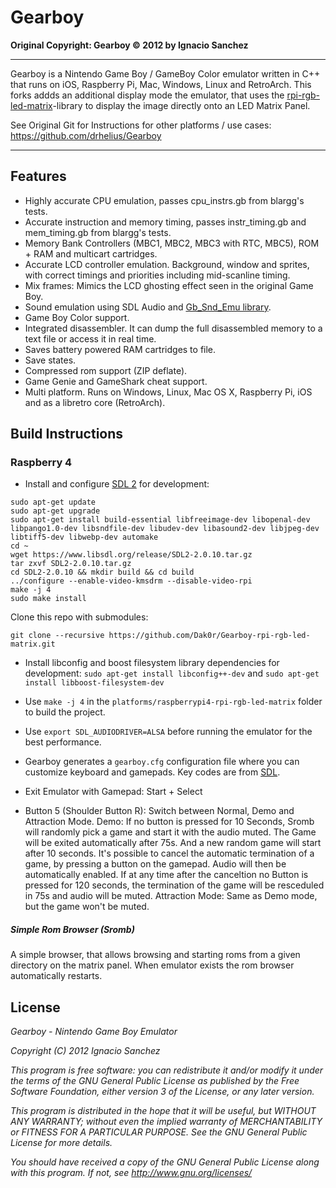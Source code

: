 Gearboy
=======
<b>Original Copyright: Gearboy &copy; 2012 by Ignacio Sanchez</b>

----------
Gearboy is a Nintendo Game Boy / GameBoy Color emulator written in C++ that runs on iOS, Raspberry Pi, Mac, Windows, Linux and RetroArch.
This forks addds an additional display mode the emulator, that uses the [rpi-rgb-led-matrix](https://github.com/hzeller/rpi-rgb-led-matrix)-library to display the image directly onto an LED Matrix Panel.

See Original Git for Instructions for other platforms / use cases: https://github.com/drhelius/Gearboy 

----------

Features
--------
- Highly accurate CPU emulation, passes cpu_instrs.gb from blargg's tests.
- Accurate instruction and memory timing, passes instr_timing.gb and mem_timing.gb from blargg's tests.
- Memory Bank Controllers (MBC1, MBC2, MBC3 with RTC, MBC5), ROM + RAM and multicart cartridges.
- Accurate LCD controller emulation. Background, window and sprites, with correct timings and priorities including mid-scanline timing.
- Mix frames: Mimics the LCD ghosting effect seen in the original Game Boy.
- Sound emulation using SDL Audio and [Gb_Snd_Emu library](http://blargg.8bitalley.com/libs/audio.html#Gb_Snd_Emu).
- Game Boy Color support.
- Integrated disassembler. It can dump the full disassembled memory to a text file or access it in real time.
- Saves battery powered RAM cartridges to file.
- Save states.
- Compressed rom support (ZIP deflate).
- Game Genie and GameShark cheat support.
- Multi platform. Runs on Windows, Linux, Mac OS X, Raspberry Pi, iOS and as a libretro core (RetroArch).

Build Instructions
----------------------

### Raspberry 4
- Install and configure [SDL 2](http://www.libsdl.org/download-2.0.php) for development:
``` shell
sudo apt-get update
sudo apt-get upgrade
sudo apt-get install build-essential libfreeimage-dev libopenal-dev libpango1.0-dev libsndfile-dev libudev-dev libasound2-dev libjpeg-dev libtiff5-dev libwebp-dev automake
cd ~
wget https://www.libsdl.org/release/SDL2-2.0.10.tar.gz
tar zxvf SDL2-2.0.10.tar.gz
cd SDL2-2.0.10 && mkdir build && cd build
../configure --enable-video-kmsdrm --disable-video-rpi
make -j 4
sudo make install
```

Clone this repo with submodules:
```
git clone --recursive https://github.com/Dak0r/Gearboy-rpi-rgb-led-matrix.git  
```

- Install libconfig and boost filesystem library dependencies for development: <code>sudo apt-get install libconfig++-dev</code> and <code>sudo apt-get install libboost-filesystem-dev</code>
- Use <code>make -j 4</code> in the <code>platforms/raspberrypi4-rpi-rgb-led-matrix</code> folder to build the project.
- Use <code>export SDL_AUDIODRIVER=ALSA</code> before running the emulator for the best performance.
- Gearboy generates a <code>gearboy.cfg</code> configuration file where you can customize keyboard and gamepads. Key codes are from [SDL](https://wiki.libsdl.org/SDL_Keycode).


- Exit Emulator with Gamepad: Start + Select
- Button 5 (Shoulder Button R): Switch between Normal, Demo and Attraction Mode.
Demo: If no button is pressed for 10 Seconds, Sromb will randomly pick a game and start it with the audio muted. The Game will be exited automatically after 75s. And a new random game will start after 10 seconds. It's possible to cancel the automatic termination of a game, by pressing a button on the gamepad. Audio will then be automatically enabled.
If at any time after the canceltion no Button is pressed for 120 seconds, the termination of the game will be resceduled in 75s and audio will be muted.
Attraction Mode: Same as Demo mode, but the game won't be muted.

##### Simple Rom Browser (Sromb)

A simple browser, that allows browsing and starting roms from a given directory on the matrix panel.
When emulator exists the rom browser automatically restarts.


License
-------

<i>Gearboy - Nintendo Game Boy Emulator</i>

<i>Copyright (C) 2012  Ignacio Sanchez</i>

<i>This program is free software: you can redistribute it and/or modify</i>
<i>it under the terms of the GNU General Public License as published by</i>
<i>the Free Software Foundation, either version 3 of the License, or</i>
<i>any later version.</i>

<i>This program is distributed in the hope that it will be useful,</i>
<i>but WITHOUT ANY WARRANTY; without even the implied warranty of</i>
<i>MERCHANTABILITY or FITNESS FOR A PARTICULAR PURPOSE. See the</i>
<i>GNU General Public License for more details.</i>

<i>You should have received a copy of the GNU General Public License</i>
<i>along with this program.  If not, see http://www.gnu.org/licenses/</i>
